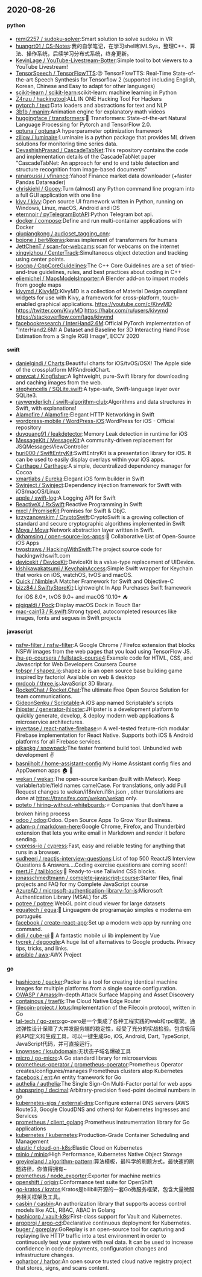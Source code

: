## 2020-08-26

#### python
* [remi2257 / sudoku-solver](https://github.com/remi2257/sudoku-solver):Smart solution to solve sudoku in VR
* [huangrt01 / CS-Notes](https://github.com/huangrt01/CS-Notes):我的自学笔记，在学习shell和MLSys，整理C++、算法、操作系统，后续学习分布式系统，终身更新。
* [KevinLage / YouTube-Livestream-Botter](https://github.com/KevinLage/YouTube-Livestream-Botter):Simple tool to bot viewers to a YouTube Livestream!
* [TensorSpeech / TensorFlowTTS](https://github.com/TensorSpeech/TensorFlowTTS):😝
TensorFlowTTS: Real-Time State-of-the-art Speech Synthesis for Tensorflow 2 (supported including English, Korean, Chinese and Easy to adapt for other languages)
* [scikit-learn / scikit-learn](https://github.com/scikit-learn/scikit-learn):scikit-learn: machine learning in Python
* [Z4nzu / hackingtool](https://github.com/Z4nzu/hackingtool):ALL IN ONE Hacking Tool For Hackers
* [pytorch / text](https://github.com/pytorch/text):Data loaders and abstractions for text and NLP
* [3b1b / manim](https://github.com/3b1b/manim):Animation engine for explanatory math videos
* [huggingface / transformers](https://github.com/huggingface/transformers):🤗
Transformers: State-of-the-art Natural Language Processing for Pytorch and TensorFlow 2.0.
* [optuna / optuna](https://github.com/optuna/optuna):A hyperparameter optimization framework
* [zillow / luminaire](https://github.com/zillow/luminaire):Luminaire is a python package that provides ML driven solutions for monitoring time series data.
* [DevashishPrasad / CascadeTabNet](https://github.com/DevashishPrasad/CascadeTabNet):This repository contains the code and implementation details of the CascadeTabNet paper "CascadeTabNet: An approach for end to end table detection and structure recognition from image-based documents"
* [ranaroussi / yfinance](https://github.com/ranaroussi/yfinance):Yahoo! Finance market data downloader (+faster Pandas Datareader)
* [chriskiehl / Gooey](https://github.com/chriskiehl/Gooey):Turn (almost) any Python command line program into a full GUI application with one line
* [kivy / kivy](https://github.com/kivy/kivy):Open source UI framework written in Python, running on Windows, Linux, macOS, Android and iOS
* [eternnoir / pyTelegramBotAPI](https://github.com/eternnoir/pyTelegramBotAPI):Python Telegram bot api.
* [docker / compose](https://github.com/docker/compose):Define and run multi-container applications with Docker
* [qiuqiangkong / audioset_tagging_cnn](https://github.com/qiuqiangkong/audioset_tagging_cnn):
* [bojone / bert4keras](https://github.com/bojone/bert4keras):keras implement of transformers for humans
* [JettChenT / scan-for-webcams](https://github.com/JettChenT/scan-for-webcams):scan for webcams on the internet
* [xingyizhou / CenterTrack](https://github.com/xingyizhou/CenterTrack):Simultaneous object detection and tracking using center points.
* [isocpp / CppCoreGuidelines](https://github.com/isocpp/CppCoreGuidelines):The C++ Core Guidelines are a set of tried-and-true guidelines, rules, and best practices about coding in C++
* [eliemichel / MapsModelsImporter](https://github.com/eliemichel/MapsModelsImporter):A Blender add-on to import models from google maps
* [kivymd / KivyMD](https://github.com/kivymd/KivyMD):KivyMD is a collection of Material Design compliant widgets for use with Kivy, a framework for cross-platform, touch-enabled graphical applications. https://youtube.com/c/KivyMD https://twitter.com/KivyMD https://habr.com/ru/users/kivymd https://stackoverflow.com/tags/kivymd
* [facebookresearch / InterHand2.6M](https://github.com/facebookresearch/InterHand2.6M):Official PyTorch implementation of "InterHand2.6M: A Dataset and Baseline for 3D Interacting Hand Pose Estimation from a Single RGB Image", ECCV 2020

#### swift
* [danielgindi / Charts](https://github.com/danielgindi/Charts):Beautiful charts for iOS/tvOS/OSX! The Apple side of the crossplatform MPAndroidChart.
* [onevcat / Kingfisher](https://github.com/onevcat/Kingfisher):A lightweight, pure-Swift library for downloading and caching images from the web.
* [stephencelis / SQLite.swift](https://github.com/stephencelis/SQLite.swift):A type-safe, Swift-language layer over SQLite3.
* [raywenderlich / swift-algorithm-club](https://github.com/raywenderlich/swift-algorithm-club):Algorithms and data structures in Swift, with explanations!
* [Alamofire / Alamofire](https://github.com/Alamofire/Alamofire):Elegant HTTP Networking in Swift
* [wordpress-mobile / WordPress-iOS](https://github.com/wordpress-mobile/WordPress-iOS):WordPress for iOS - Official repository
* [duyquang91 / leakdetector](https://github.com/duyquang91/leakdetector):Memory Leak detection in runtime for iOS
* [MessageKit / MessageKit](https://github.com/MessageKit/MessageKit):A community-driven replacement for JSQMessagesViewController
* [huri000 / SwiftEntryKit](https://github.com/huri000/SwiftEntryKit):SwiftEntryKit is a presentation library for iOS. It can be used to easily display overlays within your iOS apps.
* [Carthage / Carthage](https://github.com/Carthage/Carthage):A simple, decentralized dependency manager for Cocoa
* [xmartlabs / Eureka](https://github.com/xmartlabs/Eureka):Elegant iOS form builder in Swift
* [Swinject / Swinject](https://github.com/Swinject/Swinject):Dependency injection framework for Swift with iOS/macOS/Linux
* [apple / swift-log](https://github.com/apple/swift-log):A Logging API for Swift
* [ReactiveX / RxSwift](https://github.com/ReactiveX/RxSwift):Reactive Programming in Swift
* [mxcl / PromiseKit](https://github.com/mxcl/PromiseKit):Promises for Swift & ObjC.
* [krzyzanowskim / CryptoSwift](https://github.com/krzyzanowskim/CryptoSwift):CryptoSwift is a growing collection of standard and secure cryptographic algorithms implemented in Swift
* [Moya / Moya](https://github.com/Moya/Moya):Network abstraction layer written in Swift.
* [dkhamsing / open-source-ios-apps](https://github.com/dkhamsing/open-source-ios-apps):📱
Collaborative List of Open-Source iOS Apps
* [twostraws / HackingWithSwift](https://github.com/twostraws/HackingWithSwift):The project source code for hackingwithswift.com
* [devicekit / DeviceKit](https://github.com/devicekit/DeviceKit):DeviceKit is a value-type replacement of UIDevice.
* [kishikawakatsumi / KeychainAccess](https://github.com/kishikawakatsumi/KeychainAccess):Simple Swift wrapper for Keychain that works on iOS, watchOS, tvOS and macOS.
* [Quick / Nimble](https://github.com/Quick/Nimble):A Matcher Framework for Swift and Objective-C
* [bizz84 / SwiftyStoreKit](https://github.com/bizz84/SwiftyStoreKit):Lightweight In App Purchases Swift framework for iOS 8.0+, tvOS 9.0+ and macOS 10.10+
⛺
* [pigigaldi / Pock](https://github.com/pigigaldi/Pock):Display macOS Dock in Touch Bar
* [mac-cain13 / R.swift](https://github.com/mac-cain13/R.swift):Strong typed, autocompleted resources like images, fonts and segues in Swift projects

#### javascript
* [nsfw-filter / nsfw-filter](https://github.com/nsfw-filter/nsfw-filter):A Google Chrome / Firefox extension that blocks NSFW images from the web pages that you load using TensorFlow JS.
* [jhu-ep-coursera / fullstack-course4](https://github.com/jhu-ep-coursera/fullstack-course4):Example code for HTML, CSS, and Javascript for Web Developers Coursera Course
* [tobspr / shapez.io](https://github.com/tobspr/shapez.io):shapez.io is an open source base building game inspired by factorio! Available on web & desktop
* [mrdoob / three.js](https://github.com/mrdoob/three.js):JavaScript 3D library.
* [RocketChat / Rocket.Chat](https://github.com/RocketChat/Rocket.Chat):The ultimate Free Open Source Solution for team communications.
* [GideonSenku / Scriptable](https://github.com/GideonSenku/Scriptable):A iOS app named Scriptable's scripts
* [jhipster / generator-jhipster](https://github.com/jhipster/generator-jhipster):JHipster is a development platform to quickly generate, develop, & deploy modern web applications & microservice architectures.
* [invertase / react-native-firebase](https://github.com/invertase/react-native-firebase):🔥
A well-tested feature-rich modular Firebase implementation for React Native. Supports both iOS & Android platforms for all Firebase services.
* [pikapkg / snowpack](https://github.com/pikapkg/snowpack):The faster frontend build tool. Unbundled web development
✌️
* [basnijholt / home-assistant-config](https://github.com/basnijholt/home-assistant-config):My Home Assistant config files and AppDaemon apps
🏠
🤖
* [wekan / wekan](https://github.com/wekan/wekan):The open-source kanban (built with Meteor). Keep variable/table/field names camelCase. For translations, only add Pull Request changes to wekan/i18n/en.i18n.json , other translations are done at https://transifex.com/wekan/wekan only.
* [poteto / hiring-without-whiteboards](https://github.com/poteto/hiring-without-whiteboards):⭐️
Companies that don't have a broken hiring process
* [odoo / odoo](https://github.com/odoo/odoo):Odoo. Open Source Apps To Grow Your Business.
* [adam-p / markdown-here](https://github.com/adam-p/markdown-here):Google Chrome, Firefox, and Thunderbird extension that lets you write email in Markdown and render it before sending.
* [cypress-io / cypress](https://github.com/cypress-io/cypress):Fast, easy and reliable testing for anything that runs in a browser.
* [sudheerj / reactjs-interview-questions](https://github.com/sudheerj/reactjs-interview-questions):List of top 500 ReactJS Interview Questions & Answers....Coding exercise questions are coming soon!!
* [mertJF / tailblocks](https://github.com/mertJF/tailblocks):🎉
Ready-to-use Tailwind CSS blocks.
* [jonasschmedtmann / complete-javascript-course](https://github.com/jonasschmedtmann/complete-javascript-course):Starter files, final projects and FAQ for my Complete JavaScript course
* [AzureAD / microsoft-authentication-library-for-js](https://github.com/AzureAD/microsoft-authentication-library-for-js):Microsoft Authentication Library (MSAL) for JS
* [potree / potree](https://github.com/potree/potree):WebGL point cloud viewer for large datasets
* [eguatech / egua](https://github.com/eguatech/egua):🦄
Linguagem de programação simples e moderna em português
* [facebook / create-react-app](https://github.com/facebook/create-react-app):Set up a modern web app by running one command.
* [didi / cube-ui](https://github.com/didi/cube-ui):🔶
A fantastic mobile ui lib implement by Vue
* [tycrek / degoogle](https://github.com/tycrek/degoogle):A huge list of alternatives to Google products. Privacy tips, tricks, and links.
* [ansible / awx](https://github.com/ansible/awx):AWX Project

#### go
* [hashicorp / packer](https://github.com/hashicorp/packer):Packer is a tool for creating identical machine images for multiple platforms from a single source configuration.
* [OWASP / Amass](https://github.com/OWASP/Amass):In-depth Attack Surface Mapping and Asset Discovery
* [containous / traefik](https://github.com/containous/traefik):The Cloud Native Edge Router
* [filecoin-project / lotus](https://github.com/filecoin-project/lotus):Implementation of the Filecoin protocol, written in Go
* [tal-tech / go-zero](https://github.com/tal-tech/go-zero):go-zero是一个集成了各种工程实践的web和rpc框架。通过弹性设计保障了大并发服务端的稳定性，经受了充分的实战检验。包含极简的API定义和生成工具，可以一键生成Go, iOS, Android, Dart, TypeScript, JavaScript代码，并可直接运行。
* [knownsec / ksubdomain](https://github.com/knownsec/ksubdomain):无状态子域名爆破工具
* [micro / go-micro](https://github.com/micro/go-micro):A Go standard library for microservices
* [prometheus-operator / prometheus-operator](https://github.com/prometheus-operator/prometheus-operator):Prometheus Operator creates/configures/manages Prometheus clusters atop Kubernetes
* [facebook / ent](https://github.com/facebook/ent):An entity framework for Go
* [authelia / authelia](https://github.com/authelia/authelia):The Single Sign-On Multi-Factor portal for web apps
* [shopspring / decimal](https://github.com/shopspring/decimal):Arbitrary-precision fixed-point decimal numbers in go
* [kubernetes-sigs / external-dns](https://github.com/kubernetes-sigs/external-dns):Configure external DNS servers (AWS Route53, Google CloudDNS and others) for Kubernetes Ingresses and Services
* [prometheus / client_golang](https://github.com/prometheus/client_golang):Prometheus instrumentation library for Go applications
* [kubernetes / kubernetes](https://github.com/kubernetes/kubernetes):Production-Grade Container Scheduling and Management
* [elastic / cloud-on-k8s](https://github.com/elastic/cloud-on-k8s):Elastic Cloud on Kubernetes
* [minio / minio](https://github.com/minio/minio):High Performance, Kubernetes Native Object Storage
* [greyireland / algorithm-pattern](https://github.com/greyireland/algorithm-pattern):算法模板，最科学的刷题方式，最快速的刷题路径，你值得拥有~
* [prometheus / node_exporter](https://github.com/prometheus/node_exporter):Exporter for machine metrics
* [openshift / origin](https://github.com/openshift/origin):Conformance test suite for OpenShift
* [go-kratos / kratos](https://github.com/go-kratos/kratos):Kratos是bilibili开源的一套Go微服务框架，包含大量微服务相关框架及工具。
* [casbin / casbin](https://github.com/casbin/casbin):An authorization library that supports access control models like ACL, RBAC, ABAC in Golang
* [hashicorp / vault-k8s](https://github.com/hashicorp/vault-k8s):First-class support for Vault and Kubernetes.
* [argoproj / argo-cd](https://github.com/argoproj/argo-cd):Declarative continuous deployment for Kubernetes.
* [buger / goreplay](https://github.com/buger/goreplay):GoReplay is an open-source tool for capturing and replaying live HTTP traffic into a test environment in order to continuously test your system with real data. It can be used to increase confidence in code deployments, configuration changes and infrastructure changes.
* [goharbor / harbor](https://github.com/goharbor/harbor):An open source trusted cloud native registry project that stores, signs, and scans content.
